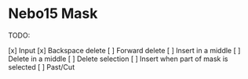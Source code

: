 # Nebo15 Mask

TODO:

[x] Input
[x] Backspace delete
[ ] Forward delete
[ ] Insert in a middle
[ ] Delete in a middle
[ ] Delete selection
[ ] Insert when part of mask is selected
[ ] Past/Cut
